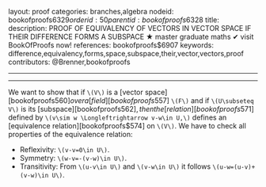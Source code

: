 layout: proof
categories: branches,algebra
nodeid: bookofproofs$6329
orderid: 50
parentid: bookofproofs$6328
title: 
description: PROOF OF EQUIVALENCY OF VECTORS IN VECTOR SPACE IF THEIR DIFFERENCE FORMS A SUBSPACE &#9733; master graduate maths &#10004; visit BookOfProofs now!
references: bookofproofs$6907
keywords: difference,equivalency,forms,space,subspace,their,vector,vectors,proof
contributors: @Brenner,bookofproofs

---


---

We want to show that if `\(V\)` is a [vector space][bookofproofs$560] over a  [field][bookofproofs$557]  `\(F\)` and if `\(U\subseteq V\)` is its [subspace][bookofproofs$562], then the [relation][bookofproofs$571] defined by `\(v\sim w \Longleftrightarrow v-w\in U,\)` defines an [equivalence relation][bookofproofs$574] on `\(V\)`. We have to check all properties of the equivalence relation:

* Reflexivity: `\(v-v=0\in U\)`.
* Symmetry: `\(w-v=-(v-w)\in U\)`.
* Transitivity: From `\(u-v\in U\)` and `\(v-w\in U\)` it follows `\(u-w=(u-v)+(v-w)\in U\)`.
